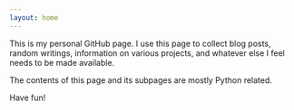 ```yaml
---
layout: home
---
```


This is my personal GitHub page.
I use this page to collect blog posts,
random writings, information on various projects,
and whatever else I feel needs to be made
available.

The contents of this page and its subpages are mostly Python related.

Have fun!
